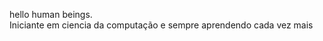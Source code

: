 hello human beings. <br>
Iniciante em ciencia da computação e sempre aprendendo cada vez mais

<!---
luiz274/luiz274 is a ✨ special ✨ repository because its `README.md` (this file) appears on your GitHub profile.
You can click the Preview link to take a look at your changes.
--->
